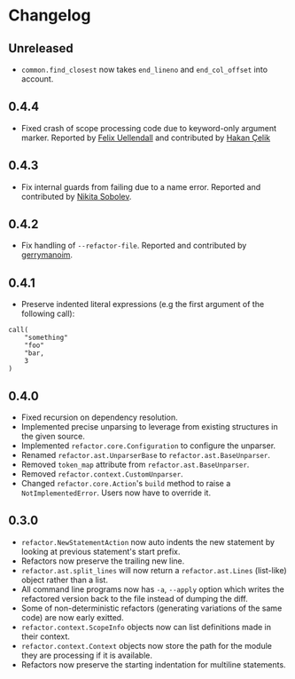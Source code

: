 # Changelog

## Unreleased

- `common.find_closest` now takes `end_lineno` and `end_col_offset` into account.

## 0.4.4

- Fixed crash of scope processing code due to keyword-only argument marker. Reported by [Felix Uellendall](https://github.com/feluelle) and contributed by [Hakan Çelik](https://github.com/hakancelikdev)

## 0.4.3

- Fix internal guards from failing due to a name error. Reported and contributed by [Nikita Sobolev](https://github.com/sobolevn).

## 0.4.2

- Fix handling of `--refactor-file`. Reported and contributed by [gerrymanoim](https://github.com/gerrymanoim).

## 0.4.1

- Preserve indented literal expressions (e.g the first argument of the following call):

```
call(
    "something"
    "foo"
    "bar,
    3
)
```

## 0.4.0

- Fixed recursion on dependency resolution.
- Implemented precise unparsing to leverage from existing structures in the given source.
- Implemented `refactor.core.Configuration` to configure the unparser.
- Renamed `refactor.ast.UnparserBase` to `refactor.ast.BaseUnparser`.
- Removed `token_map` attribute from `refactor.ast.BaseUnparser`.
- Removed `refactor.context.CustomUnparser`.
- Changed `refactor.core.Action`'s `build` method to raise a `NotImplementedError`. Users now have to override it.

## 0.3.0

- `refactor.NewStatementAction` now auto indents the new statement by looking at previous statement's start prefix.
- Refactors now preserve the trailing new line.
- `refactor.ast.split_lines` will now return a `refactor.ast.Lines` (list-like) object rather than a list.
- All command line programs now has `-a`, `--apply` option which writes the refactored version back to the file instead of dumping the diff.
- Some of non-deterministic refactors (generating variations of the same code) are now early exitted.
- `refactor.context.ScopeInfo` objects now can list definitions made in their context.
- `refactor.context.Context` objects now store the path for the module they are processing if it is available.
- Refactors now preserve the starting indentation for multiline statements.
